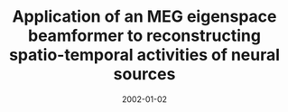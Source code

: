 ---
title: "Application of an MEG eigenspace beamformer to reconstructing spatio-temporal activities of neural sources"
collection: publications
permalink: /publication/2002_application-of-an-meg-eigenspace-beamformer-to-rec
date: 2002-01-02
year: 2002
venue: 'Human Brain Mapping'
authors: 'Sekihara K, Nagarajan SS, Poeppel D, Marantz A, Miyashita Y'
number: '30'
citation: 'Sekihara K, Nagarajan SS, Poeppel D, Marantz A, Miyashita Y (2002). Application of an MEG eigenspace beamformer to reconstructing spatio-temporal activities of neural sources. Human Brain Mapping.'
category: 'article'
---